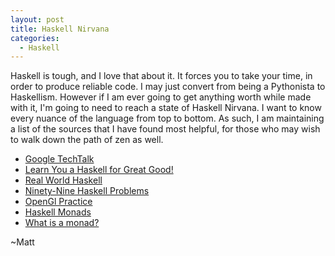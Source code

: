 ```yaml
---
layout: post
title: Haskell Nirvana
categories:
  - Haskell
---
```


Haskell is tough, and I love that about it. It forces you to take your time, in order to produce reliable code.  I may just convert from being a Pythonista to Haskellism.  However if I am ever going to get anything worth while made with it, I'm going to need to reach a state of Haskell Nirvana.  I want to know every nuance of the language from top to bottom.  As such, I am maintaining a list of the sources that I have found most helpful, for those who may wish to walk down the path of zen as well.

 -   [Google TechTalk](http://www.youtube.com/watch?v=b9FagOVqxmI&feature=related)
 -   [Learn You a Haskell for Great Good!](http://learnyouahaskell.com/chapters)
 -   [Real World Haskell](http://book.realworldhaskell.org/read/)
 -   [Ninety-Nine Haskell Problems](http://www.haskell.org/haskellwiki/H-99:_Ninety-Nine_Haskell_Problems)
 -   [OpenGl Practice](https://github.com/dagit/nehe-tuts)
 -   [Haskell Monads](http://unknownparallel.com/monads.php)
 -   [What is a monad?](http://jpembeddedsolutions.files.wordpress.com/2011/11/monads.pdf)

~Matt

